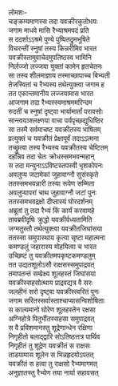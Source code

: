 लोमशः-  
चङ्क्रम्यमाणस्स तदा यवक्रीरकुतोभयः  
जगाम माधवे मासि रैभ्याश्रमपदं प्रति  
स ददर्शाऽऽश्रमे पुण्ये पुष्पितद्रुमभूषिते  
विचरन्तीं स्नुषां तस्य किन्नरीमिव भारत  
यवक्रीस्तामुवाचेदमुपतिष्ठस्व भामिनि  
निर्लज्जो लज्जया युक्तां कामेन हृतचेतनः  
सा तस्य शीलमाज्ञाय तस्माच्छापाच्च बिभ्यती  
तेजस्वितां च रैभ्यस्य तथेत्युक्त्वा जगाम ह  
तत एकान्तमानीय लज्जयामास भारत  
आजगाम तदा रैभ्यस्स्वमाश्रममरिन्दम  
रुदतीं च स्नुषां दृष्ट्वा भार्यामार्तां परावसोः  
सान्त्वयञ्श्लक्ष्णया वाचा पर्यपृच्छद्युधिष्ठिर  
सा तस्मै सर्वमाचष्ट यवक्रीतस्य भाषितम्  
प्रत्युक्तं च यवक्रीतं प्रेक्षापूर्वं तदाऽऽत्मना  
तच्छ्रुत्वा तस्य रैभ्यस्य यवक्रीतस्य चेष्टितम्  
दहन्निव तदा चेतः क्रोधस्समभवन्महान्  
स तदा मन्युनाऽऽविष्टस्तपस्वी भृशकोपनः  
अवलुप्य जटामेकां जुहावाग्नौ सुसंस्कृते  
ततस्समभवन्नारी तस्या रूपेण सम्मिता  
अवलुप्यापरां चाथ जुहावाग्नौ जटां पुनः  
ततस्समभवद्रक्षो दीप्तास्यं घोरदर्शनम्  
अब्रूतां तु तदा रैभ्यं किं कार्यं करवामहे  
तावब्रवीदृषिः क्रुद्धो यवक्रीर्वध्यतामिति  
जग्मतुस्तौ तथेत्युक्त्वा यवक्रीतजिघांसया  
ततस्सा समुपास्थाय कृत्या सृष्टा महात्मना  
कमण्डलुं जहारास्य मोहयित्वा च भारत  
उच्छिष्टं तु यवक्रीतमपकृष्टकमण्डलुम्  
तत उद्यतशूलोऽसौ राक्षसस्समुपाद्रवत्  
तमापतन्तं सम्प्रेक्ष्य शूलहस्तं जिघांसया  
यवक्रीस्सहसोत्थाय प्राद्रवद्यत्र वै सरः  
जलहीनं सरो दृष्ट्वा यवक्रीस्त्वरितं पुनः  
जगाम सरितस्सर्वास्ताश्चाप्यासन्विशोषिताः  
स काल्यमानो घोरेण शूलहस्तेन रक्षसा  
अग्निहोत्रे पितुर्भीतस्सहसा समुपाद्रवत्  
स वै प्रविशमानस्तु शूद्रेणान्धेन रक्षिणा  
निगृहीतो बलाद्द्वारि सोऽतिष्ठत्तत्र पार्थिव  
निगृहीतं तु शूद्रेण यवक्रीतं स राक्षसः  
ताडयामास शूलेन स भिन्नहृदयोऽपतत्  
यवक्रीतं स हत्वा तु राक्षसो रैभ्यमागमत्  
अनुज्ञातस्तु रैभ्येण तया नार्या सहावसत्  
